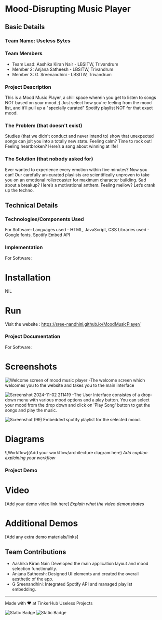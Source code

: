 

# Mood-Disrupting Music Player


## Basic Details
### Team Name: Useless Bytes


### Team Members
- Team Lead: Aashika Kiran Nair - LBSITW, Trivandrum
- Member 2: Anjana Satheesh - LBSITW, Trivandrum
- Member 3: G. Sreenandhini - LBSITW, Trivandrum

### Project Description
This is a Mood Music Player, a chill space wherein you get to listen to songs NOT based on your mood ;) Just select how you're feeling  from the mood list, and it’ll pull up a "specially curated" Spotify playlist NOT for that exact mood.

### The Problem (that doesn't exist)
Studies (that we didn't conduct and never intend to) show that unexpected songs can jolt you into a totally new state. Feeling calm? Time to rock out! Feeling heartbroken? Here’s a song about winning at life!

### The Solution (that nobody asked for)
Ever wanted to experience every emotion within five minutes? Now you can! Our carefully un-curated playlists are scientifically unproven to take you on an emotional rollercoaster for maximum character building. Sad about a breakup? Here’s a motivational anthem. Feeling mellow? Let’s crank up the techno.

## Technical Details
### Technologies/Components Used
For Software:
 Languages used - HTML, JavaScript, CSS 
 Libraries used - Google fonts, Spotify Embed API

### Implementation
For Software: 
# Installation
NIL

# Run
Visit the website : https://sree-nandhini.github.io/MoodMusicPlayer/

### Project Documentation
For Software:

# Screenshots
![Welcome screen of mood music player](https://github.com/user-attachments/assets/57c8b11d-359c-4438-9dcd-5034c673e98d)
-The welcome screen which welcomes you to the website and takes you to the main interface


![Screenshot 2024-11-02 211419](https://github.com/user-attachments/assets/c68f6e63-cf40-4f24-8682-e9c4ddefbbae)
-The User Interface consistes of a drop-down menu with various mood options and a play button. You can select your mood from the drop down and click on 'Play Song' button to get the songs and play the music.

![Screenshot (99)](https://github.com/user-attachments/assets/c3b30570-38d2-4e31-8df5-b588ab09bae3)
Embedded spotify playlist for the selected mood.

# Diagrams
![Workflow](Add your workflow/architecture diagram here)
*Add caption explaining your workflow*

### Project Demo
# Video
[Add your demo video link here]
*Explain what the video demonstrates*

# Additional Demos
[Add any extra demo materials/links]

## Team Contributions
- Aashika Kiran Nair: Developed the main application layout and mood selection functionality.
- Anjana Satheesh: Designed UI elements and created the overall aesthetic of the app.
- G Sreenandhini: Integrated Spotify API and managed playlist embedding.

---
Made with ❤️ at TinkerHub Useless Projects 

![Static Badge](https://img.shields.io/badge/TinkerHub-24?color=%23000000&link=https%3A%2F%2Fwww.tinkerhub.org%2F)
![Static Badge](https://img.shields.io/badge/UselessProject--24-24?link=https%3A%2F%2Fwww.tinkerhub.org%2Fevents%2FQ2Q1TQKX6Q%2FUseless%2520Projects)



